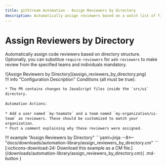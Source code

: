 ```yaml
---
title: gitStream Automation - Assign Reviewers by Directory
description: Automatically assign reviewers based on a watch list of files and directories.
---
```

# Assign Reviewers by Directory

Automatically assign code reviewers based on directory structure. Optionally, you can substitue `require-reviewers` for `add-reviewers` to make review from the specified teams and individuals mandatory.

<div class="automationImage" style="align:right" markdown="1">
![Assign Reviewers by Directory](assign_reviewers_by_directory.png)
</div>
<div class="automationDescription" markdown="1">
!!! info "Configuration Description"
    Conditions (all must be true):

    * The PR contains changes to JavaScript files inside the `src/ui` directory.

    Automation Actions:

    * Add a user named `my-teamate` and a team named `my-organization/ui-team` as reviewers. These should be customized to match your organization.
    * Post a comment explaining why these reviewers were assigned.
</div>
<div class="automationExample" markdown="1">
!!! example "Assign Reviewers by Directory"
    ```yaml+jinja
    --8<-- "docs/downloads/automation-library/assign_reviewers_by_directory.cm"
    ```
    <div class="result" markdown>
      <span>
      [:octicons-download-24: Download this example as a CM file.](/downloads/automation-library/assign_reviewers_by_directory.cm){ .md-button }
      </span>
    </div>
</div>